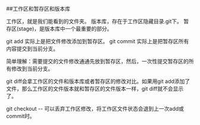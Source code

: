 ##工作区和暂存区和版本库

工作区，就是我们能看到的文件夹。
版本库，存在于工作区隐藏目录.git下。
暂存区(stage)，是版本库中一个最重要的部分。

git add 实际上是把文件修改添加到暂存区。
git commit 实际上是把暂存区所有内容提交到当前分支。

简单理解：需要提交的文件修改通通先放到暂存区，然后，一次性提交暂存区的所有修改到当前分支。

git diff会拿工作区的文件和版本库或者暂存区的修改对比。如果用git add添加了文件，那么工作区的文件版本就和暂存区的文件版本一样，git diff就不会显示了。

git checkout -- <file> 可以丢弃工作区修改，将工作区文件状态会退到上一次add或commit时。
